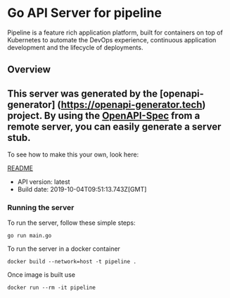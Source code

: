 # Go API Server for pipeline

Pipeline is a feature rich application platform, built for containers on top of Kubernetes to automate the DevOps experience, continuous application development and the lifecycle of deployments. 

## Overview
This server was generated by the [openapi-generator]
(https://openapi-generator.tech) project.
By using the [OpenAPI-Spec](https://github.com/OAI/OpenAPI-Specification) from a remote server, you can easily generate a server stub.  
-

To see how to make this your own, look here:

[README](https://openapi-generator.tech)

- API version: latest
- Build date: 2019-10-04T09:51:13.743Z[GMT]


### Running the server
To run the server, follow these simple steps:

```
go run main.go
```

To run the server in a docker container
```
docker build --network=host -t pipeline .
```

Once image is built use
```
docker run --rm -it pipeline 
```


